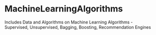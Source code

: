# MachineLearningAlgorithms
Includes Data and Algorithms on Machine Learning Algorithms - Supervised, Unsupervised, Bagging, Boosting, Recommendation Engines
